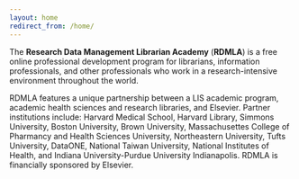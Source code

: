 ```yaml
---
layout: home
redirect_from: /home/
---
```



The **Research Data Management Librarian Academy** (**RDMLA**) is a free online professional development program for librarians, information professionals, and other professionals who work in a research-intensive environment throughout the world. 

RDMLA features a unique partnership between a LIS academic program, academic health sciences and research libraries, and Elsevier. Partner institutions include: Harvard Medical School, Harvard Library, Simmons University, Boston University, Brown University, Massachusettes College of Pharmancy and Health Sciences University, Northeastern University, Tufts University, DataONE, National Taiwan University, National Institutes of Health, and Indiana University-Purdue University Indianapolis. RDMLA is financially sponsored by Elsevier.
